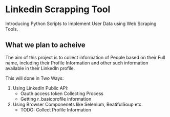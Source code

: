 # Linkedin Scrapping Tool
Introducing Python Scripts to Implement User Data using Web Scraping Tools. 

## What we plan to acheive 
The aim of this project is to collect information of People based on their Full name, including their Profile Information and other such information available in their LinkedIn profile.

This will done in Two Ways:

1) Using LinkedIn Public API:
    - Oauth access token Collecting Process
    - Getting r_basicprofile information
2) Using Browser Componenets like Selenium, BeatifulSoup etc.
    - TODO: Collect Profile Information
